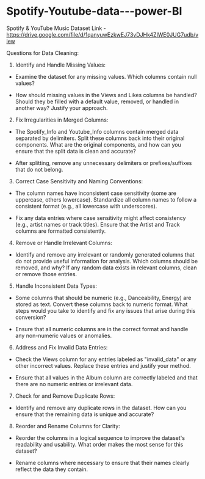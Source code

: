 # Spotify-Youtube-data---power-BI

Spotify & YouTube Music 
Dataset Link - https://drive.google.com/file/d/1qanyuwEzkwEJ73vDJHk4ZlWE0JUG7udb/view

Questions for Data Cleaning:

1. Identify and Handle Missing Values:

- Examine the dataset for any missing values. Which columns contain null values?

- How should missing values in the Views and Likes columns be handled? Should they be filled with a default value, removed, or handled in another way? Justify your approach.

2. Fix Irregularities in Merged Columns:

- The Spotify_Info and Youtube_Info columns contain merged data separated by delimiters. Split these columns back into their original components. What are the 
original components, and how can you ensure that the split data is clean and accurate?

- After splitting, remove any unnecessary delimiters or prefixes/suffixes that do not belong.

3. Correct Case Sensitivity and Naming Conventions:

- The column names have inconsistent case sensitivity (some are uppercase, others lowercase). Standardize all column names to follow a consistent format (e.g., all 
lowercase with underscores).

- Fix any data entries where case sensitivity might affect consistency (e.g., artist names or track titles). Ensure that the Artist and Track columns are formatted consistently.

4. Remove or Handle Irrelevant Columns:

- Identify and remove any irrelevant or randomly generated columns that do not provide useful information for analysis. Which columns should be removed, and why?
If any random data exists in relevant columns, clean or remove those entries.

5. Handle Inconsistent Data Types:

- Some columns that should be numeric (e.g., Danceability, Energy) are stored as text. Convert these columns back to numeric format. What steps would you take to identify and fix any issues that arise during this conversion?

- Ensure that all numeric columns are in the correct format and handle any non-numeric values or anomalies.

6. Address and Fix Invalid Data Entries:

- Check the Views column for any entries labeled as "invalid_data" or any other incorrect values. Replace these entries and justify your method.

- Ensure that all values in the Album column are correctly labeled and that there are no numeric entries or irrelevant data.

7. Check for and Remove Duplicate Rows:

- Identify and remove any duplicate rows in the dataset. How can you ensure that the remaining data is unique and accurate?

8. Reorder and Rename Columns for Clarity:

- Reorder the columns in a logical sequence to improve the dataset's readability and usability. What order makes the most sense for this dataset?

- Rename columns where necessary to ensure that their names clearly reflect the data they contain.
